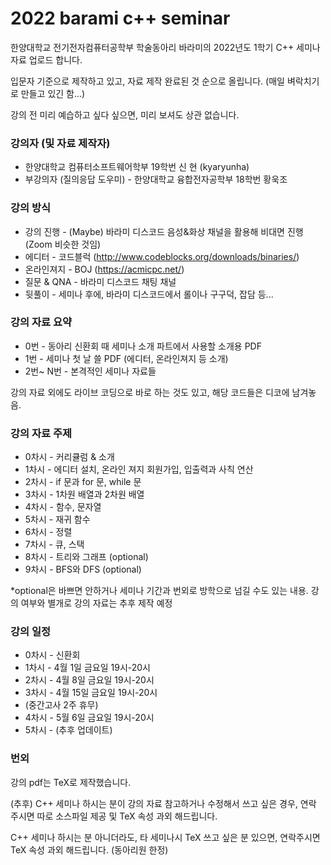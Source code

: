 # 2022 barami c++ seminar

한양대학교 전기전자컴퓨터공학부 학술동아리 바라미의 2022년도 1학기 C++ 세미나 자료 업로드 합니다. 

입문자 기준으로 제작하고 있고, 자료 제작 완료된 것 순으로 올립니다. (매일 벼락치기로 만들고 있긴 함...)

강의 전 미리 예습하고 싶다 싶으면, 미리 보셔도 상관 없습니다. 

### 강의자 (및 자료 제작자)
- 한양대학교 컴퓨터소프트웨어학부 19학번 신 현 (kyaryunha) 
- 부강의자 (질의응답 도우미) - 한양대학교 융합전자공학부 18학번 황욱조 

### 강의 방식 
- 강의 진행 - (Maybe) 바라미 디스코드 음성&화상 채널을 활용해 비대면 진행 (Zoom 비슷한 것임)
- 에디터 - 코드블럭 (http://www.codeblocks.org/downloads/binaries/)
- 온라인져지 - BOJ (https://acmicpc.net/)
- 질문 & QNA - 바라미 디스코드 채팅 채널 
- 뒷풀이 - 세미나 후에, 바라미 디스코드에서 롤이나 구구덕, 잡담 등... 

### 강의 자료 요약
- 0번 - 동아리 신환회 때 세미나 소개 파트에서 사용할 소개용 PDF 
- 1번 - 세미나 첫 날 쓸 PDF (에디터, 온라인져지 등 소개) 
- 2번~ N번 - 본격적인 세미나 자료들 

강의 자료 외에도 라이브 코딩으로 바로 하는 것도 있고, 해당 코드들은 디코에 남겨놓음. 

### 강의 자료 주제 
- 0차시 - 커리큘럼 & 소개
- 1차시 - 에디터 설치, 온라인 져지 회원가입, 입출력과 사칙 연산
- 2차시 - if 문과 for 문, while 문 
- 3차시 - 1차원 배열과 2차원 배열 
- 4차시 - 함수, 문자열 
- 5차시 - 재귀 함수 
- 6차시 - 정렬
- 7차시 - 큐, 스택 
- 8차시 - 트리와 그래프 (optional) 
- 9차시 - BFS와 DFS (optional)

*optional은 바쁘면 안하거나 세미나 기간과 번외로 방학으로 넘길 수도 있는 내용. 강의 여부와 별개로 강의 자료는 추후 제작 예정 

### 강의 일정 
- 0차시 - 신환회 
- 1차시 - 4월 1일 금요일 19시-20시  
- 2차시 - 4월 8일 금요일 19시-20시 
- 3차시 - 4월 15일 금요일 19시-20시
- (중간고사 2주 휴무) 
- 4차시 - 5월 6일 금요일 19시-20시
- 5차시 - (추후 업데이트)

### 번외 

강의 pdf는 TeX로 제작했습니다.

(추후) C++ 세미나 하시는 분이 강의 자료 참고하거나 수정해서 쓰고 싶은 경우, 연락 주시면 따로 소스파일 제공 및 TeX 속성 과외 해드립니다. 

C++ 세미나 하시는 분 아니더라도, 타 세미나시 TeX 쓰고 싶은 분 있으면, 연락주시면 TeX 속성 과외 해드립니다. (동아리원 한정)
